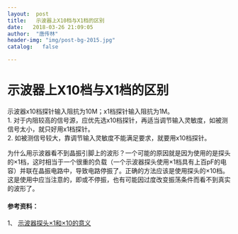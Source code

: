 ```yaml
---
layout:  post
title:   示波器上X10档与X1档的区别
date:   2018-03-26 21:09:05
author:  "唐传林"
header-img: "img/post-bg-2015.jpg"
catalog:   false

---
```

#  示波器上X10档与X1档的区别

示波器x10档探针输入阻抗为10M；x1档探针输入阻抗为1M。  
1\. 对于内阻较高的信号源，应优先选x10档探针，再适当调节输入灵敏度，如被测信号太小，就只好用x1档探针。  
2\. 如被测信号较大，靠调节输入灵敏度不能满足要求，就要用x10档探针。

为什么用示波器看不到晶振引脚上的波形？一个可能的原因就是因为使用的是探头的×1档，这时相当于一个很重的负载（一个示波器探头使用×1档具有上百pF的电容）并联在晶振电路中，导致电路停振了。正确的方法应该是使用探头的×10档。这是使用中应当注意的，即或不停振，也有可能因过度改变振荡条件而看不到真实的波形了。

####  参考资料：

1、 [ 示波器探头×1和×10的意义 ](https://blog.csdn.net/kevinhg/article/details/8461424)

